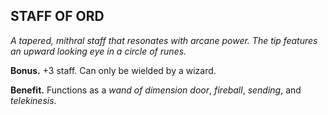 ## STAFF OF ORD

_A tapered, mithral staff that resonates with arcane power. The tip features an upward looking eye in a circle of runes._

**Bonus.** +3 staff. Can only be wielded by a wizard.

**Benefit.** Functions as a *wand of dimension door*, *fireball*, *sending*, and *telekinesis*.

